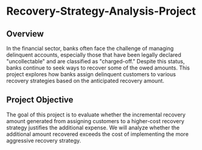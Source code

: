 # Recovery-Strategy-Analysis-Project

## Overview
In the financial sector, banks often face the challenge of managing delinquent accounts, especially those that have been legally declared "uncollectable" and are classified as "charged-off." Despite this status, banks continue to seek ways to recover some of the owed amounts. This project explores how banks assign delinquent customers to various recovery strategies based on the anticipated recovery amount.

## Project Objective
The goal of this project is to evaluate whether the incremental recovery amount generated from assigning customers to a higher-cost recovery strategy justifies the additional expense. We will analyze whether the additional amount recovered exceeds the cost of implementing the more aggressive recovery strategy.
